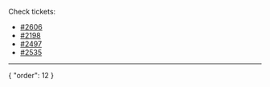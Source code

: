 Check tickets:

* [#2606](https://github.com/datagrok-ai/public/issues/2606)
* [#2198](https://github.com/datagrok-ai/public/issues/2198)
* [#2497](https://github.com/datagrok-ai/public/issues/2497)
* [#2535](https://github.com/datagrok-ai/public/issues/2535)

---
{
  "order": 12
}